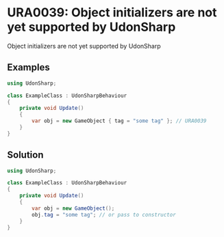 # URA0039: Object initializers are not yet supported by UdonSharp

Object initializers are not yet supported by UdonSharp

## Examples

```csharp
using UdonSharp;

class ExampleClass : UdonSharpBehaviour
{
    private void Update()
    {
        var obj = new GameObject { tag = "some tag" }; // URA0039
    }
}
```

## Solution

```csharp
using UdonSharp;

class ExampleClass : UdonSharpBehaviour
{
    private void Update()
    {
        var obj = new GameObject();
        obj.tag = "some tag"; // or pass to constructor
    }
}
```
